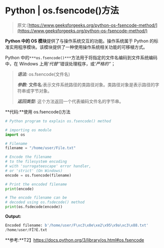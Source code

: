 # Python | os.fsencode()方法

> 原文:[https://www.geeksforgeeks.org/python-os-fsencode-method/](https://www.geeksforgeeks.org/python-os-fsencode-method/)

**Python 中的 OS 模块**提供了与操作系统交互的功能。操作系统属于 Python 的标准实用程序模块。该模块提供了一种使用操作系统相关功能的可移植方式。

Python 中的`***os.fsencode()***`方法用于将指定的文件名编码到文件系统编码中，在 Windows 上用‘*代替‘*’错误处理程序，或‘*严格的‘*’；

> ***语法:*** os.fsencode(文件名)
> 
> ***参数:***
> **文件名**:表示文件系统路径的类路径对象。类路径对象是表示路径的字符串或字节对象。
> 
> ***返回类型:*** 这个方法返回一个代表编码文件名的字节串。

**代码:**使用 os.fsencode()方法

```py
# Python program to explain os.fsencode() method 

# importing os module 
import os

# Filename
filename = "/home/user/File.txt"

# Encode the filename
# to the filesystem encoding   
# with 'surrogateescape' error handler,
# or 'strict' (On Windows)
encode = os.fsencode(filename)

# Print the encoded filename
print(encode)

# The encode filename can be 
# decoded using os.fsdecode() method
print(os.fsdecode(encode))
```

**Output:**

```py
Encoded filename: b'/home/user/F\xc3\x8e\xe2\x95\x9a\xc3\x88.txt'
/home/user/FÎ?È.txt

```

**参考:**T2】https://docs.python.org/3/library/os.html#os.fsencode